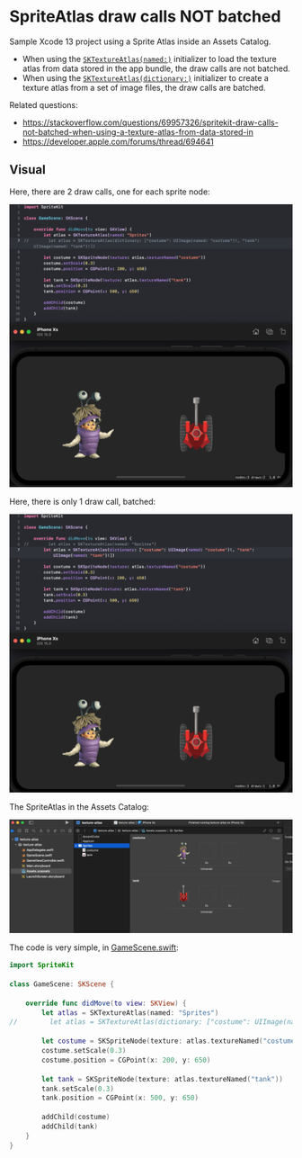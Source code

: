 # SpriteAtlas draw calls NOT batched

Sample Xcode 13 project using a Sprite Atlas inside an Assets Catalog.

- When using the [`SKTextureAtlas(named:)`](https://developer.apple.com/documentation/spritekit/sktextureatlas/1427381-init) initializer to load the texture atlas from data stored in the app bundle, the draw calls are not batched.
- When using the [`SKTextureAtlas(dictionary:)`](https://developer.apple.com/documentation/spritekit/sktextureatlas/1427383-init) initializer to create a texture atlas from a set of image files, the draw calls are batched.

Related questions:

- https://stackoverflow.com/questions/69957326/spritekit-draw-calls-not-batched-when-using-a-texture-atlas-from-data-stored-in
- https://developer.apple.com/forums/thread/694641

## Visual

Here, there are 2 draw calls, one for each sprite node:

![Draw calls not batched with SpriteAtlas](SpriteAtlas_NOTBatchedDrawCalls.png)

Here, there is only 1 draw call, batched:

![Draw calls batched with SpriteAtlas](SpriteAtlas_BatchedDrawCalls.png)

The SpriteAtlas in the Assets Catalog:

![SpriteAtlas in the Assets Catalog](SpriteAtlasinAssetsCatalog.png)

The code is very simple, in  [GameScene.swift](https://github.com/clns/spritekit-atlas-batching/blob/main/texture-atlas/GameScene.swift):

```swift
import SpriteKit

class GameScene: SKScene {
    
    override func didMove(to view: SKView) {
        let atlas = SKTextureAtlas(named: "Sprites")
//        let atlas = SKTextureAtlas(dictionary: ["costume": UIImage(named: "costume")!, "tank": UIImage(named: "tank")!])
        
        let costume = SKSpriteNode(texture: atlas.textureNamed("costume"))
        costume.setScale(0.3)
        costume.position = CGPoint(x: 200, y: 650)
        
        let tank = SKSpriteNode(texture: atlas.textureNamed("tank"))
        tank.setScale(0.3)
        tank.position = CGPoint(x: 500, y: 650)
        
        addChild(costume)
        addChild(tank)
    }
}
```
